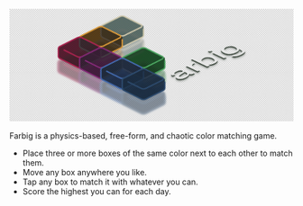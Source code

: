 <img src="art.svg" width="3000px"/>

Farbig is a physics-based, free-form, and chaotic color matching game.
- Place three or more boxes of the same color next to each other to match them.
- Move any box anywhere you like.
- Tap any box to match it with whatever you can.
- Score the highest you can for each day.

